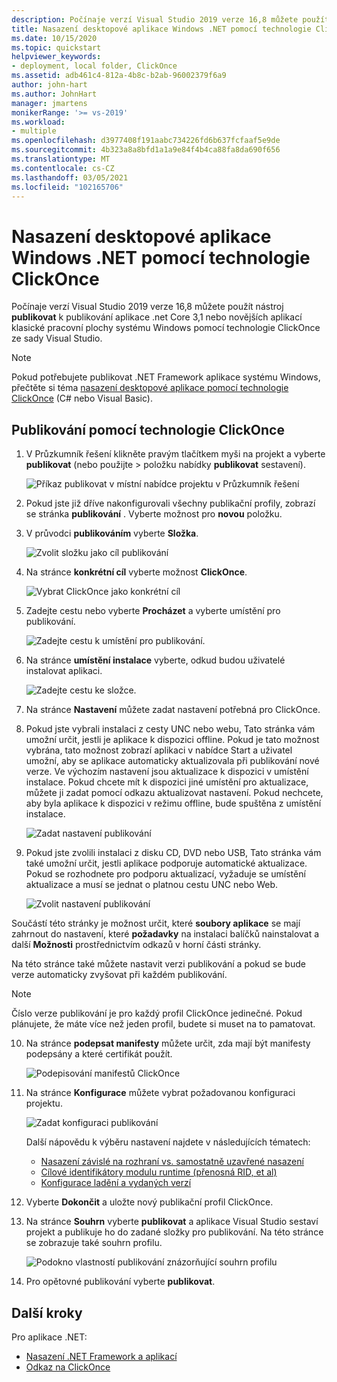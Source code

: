 ```yaml
---
description: Počínaje verzí Visual Studio 2019 verze 16,8 můžete použít nástroj publikovat k publikování aplikace .NET Core 3,1 nebo novějších aplikací klasické pracovní plochy systému Windows pomocí technologie ClickOnce ze sady Visual Studio.
title: Nasazení desktopové aplikace Windows .NET pomocí technologie ClickOnce
ms.date: 10/15/2020
ms.topic: quickstart
helpviewer_keywords:
- deployment, local folder, ClickOnce
ms.assetid: adb461c4-812a-4b8c-b2ab-96002379f6a9
author: john-hart
ms.author: JohnHart
manager: jmartens
monikerRange: '>= vs-2019'
ms.workload:
- multiple
ms.openlocfilehash: d3977408f191aabc734226fd6b637fcfaaf5e9de
ms.sourcegitcommit: 4b323a8a8bfd1a1a9e84f4b4ca88fa8da690f656
ms.translationtype: MT
ms.contentlocale: cs-CZ
ms.lasthandoff: 03/05/2021
ms.locfileid: "102165706"
---
```

# <a name="deploy-a-net-windows-desktop-application-using-clickonce"></a>Nasazení desktopové aplikace Windows .NET pomocí technologie ClickOnce

Počínaje verzí Visual Studio 2019 verze 16,8 můžete použít nástroj **publikovat** k publikování aplikace .net Core 3,1 nebo novějších aplikací klasické pracovní plochy systému Windows pomocí technologie ClickOnce ze sady Visual Studio.

> [!NOTE]
> Pokud potřebujete publikovat .NET Framework aplikace systému Windows, přečtěte si téma [nasazení desktopové aplikace pomocí technologie ClickOnce](how-to-publish-a-clickonce-application-using-the-publish-wizard.md) (C# nebo Visual Basic).

## <a name="publishing-with-clickonce"></a>Publikování pomocí technologie ClickOnce

1. V Průzkumník řešení klikněte pravým tlačítkem myši na projekt a vyberte **publikovat** (nebo použijte   >  položku nabídky **publikovat** sestavení).

    ![Příkaz publikovat v místní nabídce projektu v Průzkumník řešení](../deployment/media/quickstart-clickonce-solution-explorer.png "Zvolit publikování")

1. Pokud jste již dříve nakonfigurovali všechny publikační profily, zobrazí se stránka **publikování** . Vyberte možnost pro **novou** položku.

1. V průvodci **publikováním** vyberte **Složka**.

    ![Zvolit složku jako cíl publikování](../deployment/media/quickstart-clickonce-publish-folder-category.png "Zvolit složku")

1. Na stránce **konkrétní cíl** vyberte možnost **ClickOnce**.

    ![Vybrat ClickOnce jako konkrétní cíl](../deployment/media/quickstart-clickonce-publish-folder-target.png "Zvolit ClickOnce")

1. Zadejte cestu nebo vyberte **Procházet** a vyberte umístění pro publikování.

    ![Zadejte cestu k umístění pro publikování.](../deployment/media/quickstart-clickonce-publish-location.png "Zadejte cestu.")

1. Na stránce **umístění instalace** vyberte, odkud budou uživatelé instalovat aplikaci.

    ![Zadejte cestu ke složce.](../deployment/media/quickstart-clickonce-install-location.png "Zvolit umístění instalace")

1. Na stránce **Nastavení** můžete zadat nastavení potřebná pro ClickOnce.

1. Pokud jste vybrali instalaci z cesty UNC nebo webu, Tato stránka vám umožní určit, jestli je aplikace k dispozici offline. Pokud je tato možnost vybrána, tato možnost zobrazí aplikaci v nabídce Start a uživatel umožní, aby se aplikace automaticky aktualizovala při publikování nové verze. Ve výchozím nastavení jsou aktualizace k dispozici v umístění instalace.  Pokud chcete mít k dispozici jiné umístění pro aktualizace, můžete ji zadat pomocí odkazu aktualizovat nastavení. Pokud nechcete, aby byla aplikace k dispozici v režimu offline, bude spuštěna z umístění instalace.

    ![Zadat nastavení publikování](../deployment/media/quickstart-clickonce-unc-settings.png "Zvolit nastavení publikování")

1. Pokud jste zvolili instalaci z disku CD, DVD nebo USB, Tato stránka vám také umožní určit, jestli aplikace podporuje automatické aktualizace. Pokud se rozhodnete pro podporu aktualizací, vyžaduje se umístění aktualizace a musí se jednat o platnou cestu UNC nebo Web.

    ![Zvolit nastavení publikování](../deployment/media/quickstart-clickonce-settings.png "Zvolit nastavení publikování")

Součástí této stránky je možnost určit, které **soubory aplikace** se mají zahrnout do nastavení, které **požadavky** na instalaci balíčků nainstalovat a další **Možnosti** prostřednictvím odkazů v horní části stránky.

Na této stránce také můžete nastavit verzi publikování a pokud se bude verze automaticky zvyšovat při každém publikování.

> [!NOTE]
> Číslo verze publikování je pro každý profil ClickOnce jedinečné. Pokud plánujete, že máte více než jeden profil, budete si muset na to pamatovat.

10. Na stránce **podepsat manifesty** můžete určit, zda mají být manifesty podepsány a které certifikát použít.

    ![Podepisování manifestů ClickOnce](../deployment/media/quickstart-clickonce-sign-manifests.png)

1. Na stránce **Konfigurace** můžete vybrat požadovanou konfiguraci projektu.

     ![Zadat konfiguraci publikování](../deployment/media/quickstart-clickonce-configuration.png)

    Další nápovědu k výběru nastavení najdete v následujících tématech:

    - [Nasazení závislé na rozhraní vs. samostatně uzavřené nasazení](/dotnet/core/deploying/)
    - [Cílové identifikátory modulu runtime (přenosná RID, et al)](/dotnet/core/rid-catalog)
    - [Konfigurace ladění a vydaných verzí](../ide/understanding-build-configurations.md)

1. Vyberte **Dokončit** a uložte nový publikační profil ClickOnce.

1. Na stránce **Souhrn** vyberte **publikovat** a aplikace Visual Studio sestaví projekt a publikuje ho do zadané složky pro publikování. Na této stránce se zobrazuje také souhrn profilu.

    ![Podokno vlastností publikování znázorňující souhrn profilu](../deployment/media/quickstart-clickonce-summary.png)

1. Pro opětovné publikování vyberte **publikovat**.

## <a name="next-steps"></a>Další kroky

Pro aplikace .NET:

- [Nasazení .NET Framework a aplikací](/dotnet/framework/deployment/)
- [Odkaz na ClickOnce](clickonce-reference.md)
